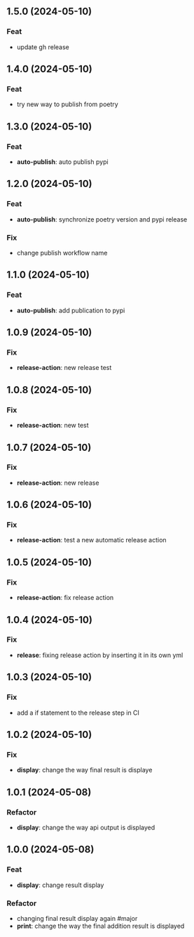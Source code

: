 ## 1.5.0 (2024-05-10)

### Feat

- update gh release

## 1.4.0 (2024-05-10)

### Feat

- try new way to publish from poetry

## 1.3.0 (2024-05-10)

### Feat

- **auto-publish**: auto publish pypi

## 1.2.0 (2024-05-10)

### Feat

- **auto-publish**: synchronize poetry version and pypi release

### Fix

- change publish workflow name

## 1.1.0 (2024-05-10)

### Feat

- **auto-publish**: add publication to pypi

## 1.0.9 (2024-05-10)

### Fix

- **release-action**: new release test

## 1.0.8 (2024-05-10)

### Fix

- **release-action**: new test

## 1.0.7 (2024-05-10)

### Fix

- **release-action**: new release

## 1.0.6 (2024-05-10)

### Fix

- **release-action**: test a new automatic release action

## 1.0.5 (2024-05-10)

### Fix

- **release-action**: fix release action

## 1.0.4 (2024-05-10)

### Fix

- **release**: fixing release action by inserting it in its own yml

## 1.0.3 (2024-05-10)

### Fix

- add a if statement to the release step in CI

## 1.0.2 (2024-05-10)

### Fix

- **display**: change the way final result is displaye

## 1.0.1 (2024-05-08)

### Refactor

- **display**: change the way api output is displayed

## 1.0.0 (2024-05-08)

### Feat

- **display**: change result display

### Refactor

- changing final result display again #major
- **print**: change the way the final addition result is displayed
